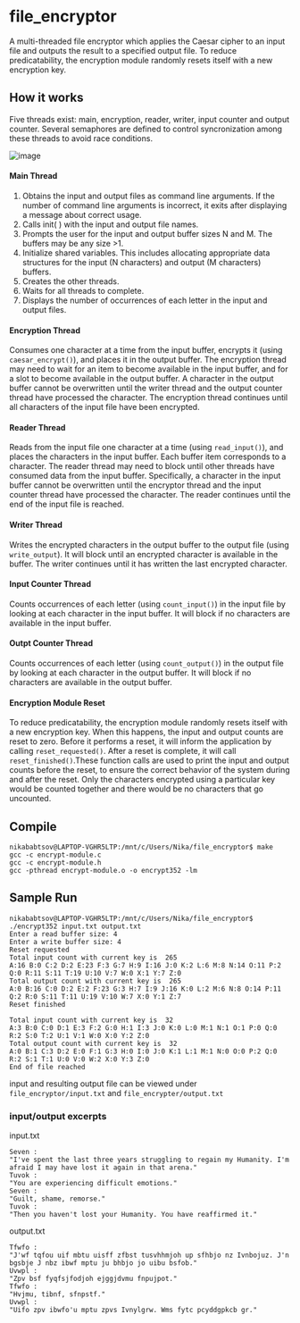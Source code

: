 # file_encryptor

A multi-threaded file encryptor which applies the Caesar cipher to an input file and outputs the result to a specified output file. 
To reduce predicatability, the encryption module randomly resets itself with a new encryption key. 


## How it works 
Five threads exist: main, encryption, reader, writer, input counter and output counter. Several semaphores are defined to control syncronization among these threads to avoid race conditions. 

![image](https://github.com/nbabtsov/file_encryptor/assets/31867318/71e3c286-5e1c-430b-aad4-9a1e0933c0cd)




#### Main Thread 
1. Obtains the input and output files as command line arguments. If the number of 
command line arguments is incorrect, it exits after displaying a message about correct usage. 
2. Calls init( ) with the input and output file names. 
3. Prompts the user for the input and output buffer sizes N and M. The buffers may be any 
size >1. 
4. Initialize shared variables. This includes allocating appropriate data structures for the 
input (N characters) and output (M characters) buffers.
5. Creates the other threads. 
6. Waits for all threads to complete. 
7. Displays the number of occurrences of each letter in the input and output files.
   
#### Encryption Thread
Consumes one character at a time from the input buffer, encrypts it (using `caesar_encrypt()`), and places it in the output buffer. The encryption thread may need to wait for an item to 
become available in the input buffer, and for a slot to become available in the output buffer. A character in the output buffer cannot be overwritten until the writer thread and the output 
counter thread have processed the character. The encryption thread continues until all characters of the input file have been encrypted.

#### Reader Thread 

Reads from the input file one character at a time (using `read_input()`), and places the characters in the input buffer. Each buffer item corresponds to a character. The reader thread may 
need to block until other threads have consumed data from the input buffer. Specifically, a character in the input buffer cannot be overwritten until the encryptor thread and the input 
counter thread have processed the character. The reader continues until the end of the input file is reached.

#### Writer Thread
Writes the encrypted characters in the output buffer to the output file (using `write_output`). It will block until an encrypted character is available in the buffer. The writer 
continues until it has written the last encrypted character. 

#### Input Counter Thread 
Counts occurrences of each letter (using `count_input()`) in the input file by looking at each character in the input buffer. It will block if no characters are available in the input buffer.

#### Outpt Counter Thread 
Counts occurrences of each letter (using `count_output()`) in the output file by looking at each character in the output buffer. It will block if no characters are available in the output buffer.

#### Encryption Module Reset 
To reduce predicatability, the encryption module randomly resets itself with a new encryption key. 
When this happens, the input and output counts are reset to zero. Before it performs a reset, it 
will inform the application by calling `reset_requested()`. After a reset is complete, it will call 
`reset_finished()`.These function calls are used to print the input and output counts before the 
reset, to ensure the correct behavior of the system during and after the reset. Only the 
characters encrypted using a particular key would be counted together and there would be no 
characters that go uncounted.

## Compile
```
nikababtsov@LAPTOP-VGHR5LTP:/mnt/c/Users/Nika/file_encryptor$ make
gcc -c encrypt-module.c
gcc -c encrypt-module.h
gcc -pthread encrypt-module.o -o encrypt352 -lm
```
## Sample Run 
```
nikababtsov@LAPTOP-VGHR5LTP:/mnt/c/Users/Nika/file_encryptor$ ./encrypt352 input.txt output.txt
Enter a read buffer size: 4
Enter a write buffer size: 4
Reset requested
Total input count with current key is  265
A:16 B:0 C:2 D:2 E:23 F:3 G:7 H:9 I:16 J:0 K:2 L:6 M:8 N:14 O:11 P:2 Q:0 R:11 S:11 T:19 U:10 V:7 W:0 X:1 Y:7 Z:0
Total output count with current key is  265
A:0 B:16 C:0 D:2 E:2 F:23 G:3 H:7 I:9 J:16 K:0 L:2 M:6 N:8 O:14 P:11 Q:2 R:0 S:11 T:11 U:19 V:10 W:7 X:0 Y:1 Z:7
Reset finished

Total input count with current key is  32
A:3 B:0 C:0 D:1 E:3 F:2 G:0 H:1 I:3 J:0 K:0 L:0 M:1 N:1 O:1 P:0 Q:0 R:2 S:0 T:2 U:1 V:1 W:0 X:0 Y:2 Z:0
Total output count with current key is  32
A:0 B:1 C:3 D:2 E:0 F:1 G:3 H:0 I:0 J:0 K:1 L:1 M:1 N:0 O:0 P:2 Q:0 R:2 S:1 T:1 U:0 V:0 W:2 X:0 Y:3 Z:0
End of file reached
```

input and resulting output file can be viewed under `file_encryptor/input.txt` and  `file_encrypter/output.txt`

### input/output excerpts

input.txt 
```
Seven : 	
"I've spent the last three years struggling to regain my Humanity. I'm afraid I may have lost it again in that arena."
Tuvok : 	
"You are experiencing difficult emotions."
Seven : 	
"Guilt, shame, remorse."
Tuvok : 	
"Then you haven't lost your Humanity. You have reaffirmed it."
```

output.txt 

```
Tfwfo : 	
"J'wf tqfou uif mbtu uisff zfbst tusvhhmjoh up sfhbjo nz Ivnbojuz. J'n bgsbje J nbz ibwf mptu ju bhbjo jo uibu bsfob."
Uvwpl : 	
"Zpv bsf fyqfsjfodjoh ejggjdvmu fnpujpot."
Tfwfo : 	
"Hvjmu, tibnf, sfnpstf."
Uvwpl : 	
"Uifo zpv ibwfo'u mptu zpvs Ivnylgrw. Wms fytc pcyddgpkcb gr."
```





